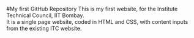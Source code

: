 #My first GitHub Repository
This is my first website, for the Institute Technical Council, IIT Bombay.
<br>
It is a single page website, coded in HTML and CSS, with content inputs from the existing ITC website.
